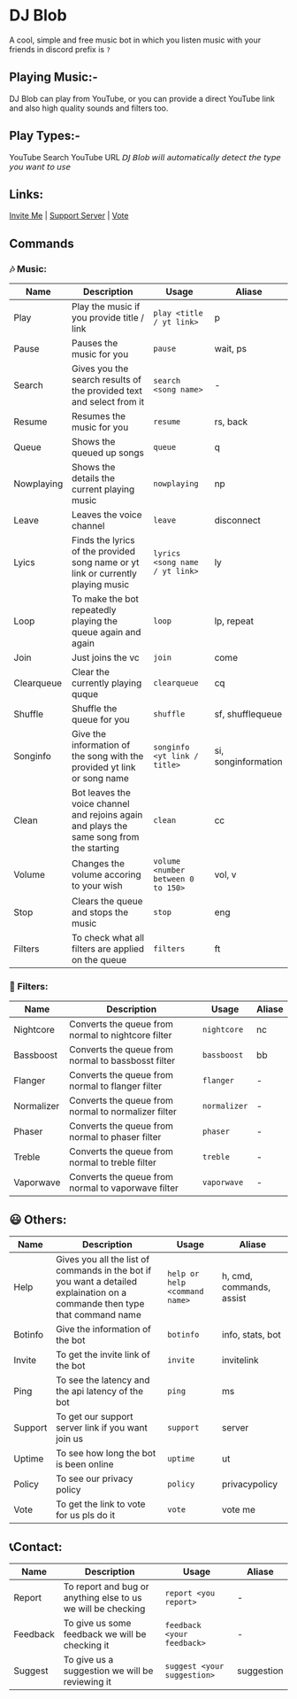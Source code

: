 # DJ Blob
A cool, simple and free music bot in which you listen music with your friends in discord prefix is `?`

## Playing Music:-
DJ Blob can play from YouTube, or you can provide a direct YouTube link and also high quality sounds and filters too.

## Play Types:-
YouTube Search
YouTube URL
𝘋𝘑 𝘉𝘭𝘰𝘣 𝘸𝘪𝘭𝘭 𝘢𝘶𝘵𝘰𝘮𝘢𝘵𝘪𝘤𝘢𝘭𝘭𝘺 𝘥𝘦𝘵𝘦𝘤𝘵 𝘵𝘩𝘦 𝘵𝘺𝘱𝘦 𝘺𝘰𝘶 𝘸𝘢𝘯𝘵 𝘵𝘰 𝘶𝘴𝘦

## Links:
[Invite Me](https://discord.com/oauth2/authorize?client_id=786209866946838528&permissions=53833024&scope=bot) | [Support Server](https://discord.gg/RWSEj6JrjJ) | [Vote](https://top.gg/bot/786209866946838528/vote)

## Commands

### 🎶 Music:

Name | Description | Usage | Aliase
|---|---|---|---|
| Play | Play the music if you provide title / link | `play <title / yt link>` | p
| Pause | Pauses the music for you | `pause` | wait, ps
| Search | Gives you the search results of the provided text and select from it | `search <song name>` | -
| Resume | Resumes the music for you | `resume` | rs, back
| Queue | Shows the queued up songs | `queue` | q
| Nowplaying | Shows the details the current playing music | `nowplaying` | np
| Leave | Leaves the voice channel | `leave` | disconnect
| Lyics | Finds the lyrics of the provided song name or yt link or currently playing music | `lyrics <song name / yt link>` | ly
| Loop | To make the bot repeatedly playing the queue again and again | `loop` | lp, repeat
| Join | Just joins the vc | `join` | come
| Clearqueue | Clear the currently playing quque | `clearqueue` | cq
| Shuffle | Shuffle the queue for you | `shuffle` | sf, shufflequeue
| Songinfo | Give the information of the song with the provided yt link or song name | `songinfo <yt link / title>` | si, songinformation
| Clean | Bot leaves the voice channel and rejoins again and plays the same song from the starting | `clean` | cc
| Volume | Changes the volume accoring to your wish | `volume <number between 0 to 150>` | vol, v
| Stop | Clears the queue and stops the music | `stop` | eng
| Filters | To check what all filters are applied on the queue | `filters` | ft

### 🎼 Filters:

Name | Description | Usage | Aliase
|----|----|----|----|
| Nightcore | Converts the queue from normal to nightcore filter | `nightcore` | nc
| Bassboost | Converts the queue from normal to bassbosst filter | `bassboost` | bb
| Flanger | Converts the queue from normal to flanger filter | `flanger` | -
| Normalizer | Converts the queue from normal to normalizer filter | `normalizer` | -
| Phaser | Converts the queue from normal to phaser filter | `phaser` | -
| Treble | Converts the queue from normal to treble filter | `treble` | -
| Vaporwave | Converts the queue from normal to vaporwave filter | `vaporwave` | -

## 😃 Others:

Name | Description | Usage | Aliase
|----|----|----|----|
| Help | Gives you all the list of commands in the bot if you want a detailed explaination on a commande then type that command name | `help or help <command name>` | h, cmd, commands, assist
| Botinfo | Give the information of the bot | `botinfo` | info, stats, bot
| Invite | To get the invite link of the bot | `invite` | invitelink
| Ping | To see the latency and the api latency of the bot | `ping` | ms
| Support | To get our support server link if you want join us | `support` | server
| Uptime | To see how long the bot is been online | `uptime` | ut
| Policy | To see our privacy policy | `policy` | privacypolicy
| Vote | To get the link to vote for us pls do it | `vote` | vote me

## 📞Contact:

Name | Description | Usage | Aliase
|----|----|----|----|
| Report | To report and bug or anything else to us we will be checking | `report <you report>` | -
| Feedback | To give us some feedback we will be checking it | `feedback <your feedback>` | -
| Suggest | To give us a suggestion we will be reviewing it | `suggest <your suggestion>` | suggestion

